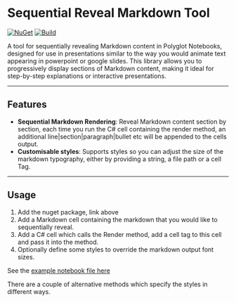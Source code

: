 # Sequential Reveal Markdown Tool

[![NuGet](https://img.shields.io/nuget/v/sequential-reveal-md-tool.svg)](https://www.nuget.org/packages/sequential-reveal-md-tool/)
[![Build](https://github.com/andrewjpoole/vscode-polyglotnotebook-presentation-tools/actions/workflows/dotnet.yml/badge.svg)](https://github.com/andrewjpoole/vscode-polyglotnotebook-presentation-tools/actions)

A tool for sequentially revealing Markdown content in Polyglot Notebooks, designed for use in presentations similar to the way you would animate text appearing in powerpoint or google slides. This library allows you to progressively display sections of Markdown content, making it ideal for step-by-step explanations or interactive presentations.

---

## Features

- **Sequential Markdown Rendering**: Reveal Markdown content section by section, each time you run the C# cell containing the render method, an additional line|section|paragraph|bullet etc will be appended to the cells output.
- **Customisable styles**: Supports styles so you can adjust the size of the markdown typography, either by providing a string, a file path or a cell Tag.

---

## Usage

1. Add the nuget package, link above
2. Add a Markdown cell containing the markdown that you would like to sequentially reveal.
3. Add a C# cell which calls the Render method, add a cell tag to this cell and pass it into the method.
4. Optionally define some styles to override the markdown output font sizes.

See the [example notebook file here](..\..\examples\sequential-reveal.ipynb)

There are a couple of alternative methods which specify the styles in different ways.

